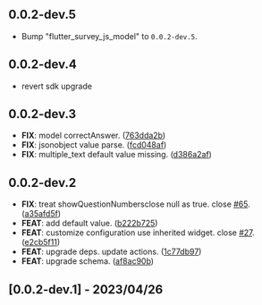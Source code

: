 ## 0.0.2-dev.5

 - Bump "flutter_survey_js_model" to `0.0.2-dev.5`.

## 0.0.2-dev.4

 - revert sdk upgrade

## 0.0.2-dev.3

 - **FIX**: model correctAnswer. ([763dda2b](https://github.com/Goxiaoy/flutter_survey_js/commit/763dda2b8f91f13e87f7f624f94c98b50d826929))
 - **FIX**: jsonobject value parse. ([fcd048af](https://github.com/Goxiaoy/flutter_survey_js/commit/fcd048af1025bcb66f5dc59f85743bf1b640d759))
 - **FIX**: multiple_text default value missing. ([d386a2af](https://github.com/Goxiaoy/flutter_survey_js/commit/d386a2af1c8e8736a9ef05e89df3aaab399b18fe))

## 0.0.2-dev.2

 - **FIX**: treat showQuestionNumbersclose null as true.  close [#65](https://github.com/Goxiaoy/flutter_survey_js/issues/65). ([a35afd5f](https://github.com/Goxiaoy/flutter_survey_js/commit/a35afd5f25f245eb97fd9beb78ba09a86b3779be))
 - **FEAT**: add default value. ([b222b725](https://github.com/Goxiaoy/flutter_survey_js/commit/b222b7259fdc94ed817d8ad205f1d1afa53de437))
 - **FEAT**: customize configuration use inherited widget. close [#27](https://github.com/Goxiaoy/flutter_survey_js/issues/27). ([e2cb5f11](https://github.com/Goxiaoy/flutter_survey_js/commit/e2cb5f11f6fbe63fbf3eba8e454e7f3941fb4493))
 - **FEAT**: upgrade deps. update actions. ([1c77db97](https://github.com/Goxiaoy/flutter_survey_js/commit/1c77db97f33a30cb16378803ce2b11e9283063ec))
 - **FEAT**: upgrade schema. ([af8ac90b](https://github.com/Goxiaoy/flutter_survey_js/commit/af8ac90bafb4f24bca7c4ad17b8f2013531e8824))

## [0.0.2-dev.1] - 2023/04/26